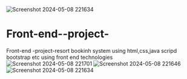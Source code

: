 ![Screenshot 2024-05-08 221634](https://github.com/Sheethalsheethu/Front-end--project-/assets/135441066/f51f9e5a-14a1-40ca-ad1d-8edddeb3cfb9)
# Front-end--project-
Front-end -project-resort bookinh system using html,css,java scripd bootstrap etc
using front end technologies
![Screenshot 2024-05-08 221701](https://github.com/Sheethalsheethu/Front-end--project-/assets/135441066/46d1410f-c0ea-4a64-9015-dfb5bff1a102)
![Screenshot 2024-05-08 221646](https://github.com/Sheethalsheethu/Front-end--project-/assets/135441066/91b603ac-563a-4c05-a457-c0a47b4844bb)
![Screenshot 2024-05-08 221634](https://github.com/Sheethalsheethu/Front-end--project-/assets/135441066/cca9733c-9adf-46d2-905e-ca728eb3203b)
